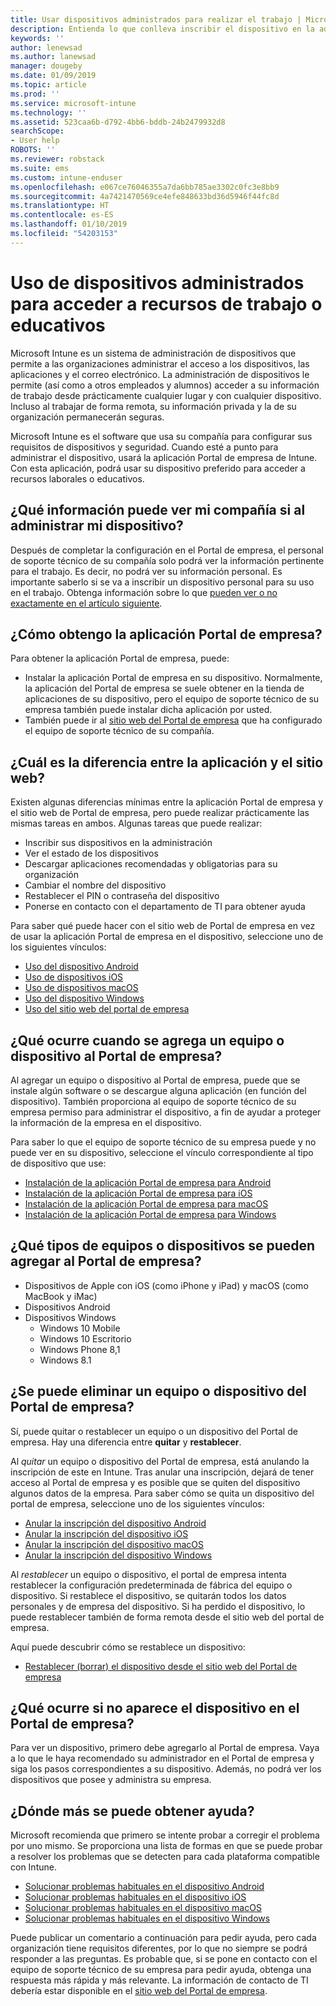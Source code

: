 ```yaml
---
title: Usar dispositivos administrados para realizar el trabajo | Microsoft Docs
description: Entienda lo que conlleva inscribir el dispositivo en la administración con Intune.
keywords: ''
author: lenewsad
ms.author: lanewsad
manager: dougeby
ms.date: 01/09/2019
ms.topic: article
ms.prod: ''
ms.service: microsoft-intune
ms.technology: ''
ms.assetid: 523caa6b-d792-4bb6-bddb-24b2479932d8
searchScope:
- User help
ROBOTS: ''
ms.reviewer: robstack
ms.suite: ems
ms.custom: intune-enduser
ms.openlocfilehash: e067ce76046355a7da6bb785ae3302c0fc3e8bb9
ms.sourcegitcommit: 4a7421470569ce4efe848633bd36d5946f44fc8d
ms.translationtype: HT
ms.contentlocale: es-ES
ms.lasthandoff: 01/10/2019
ms.locfileid: "54203153"
---
```

# <a name="use-managed-devices-to-access-work-or-school-resources"></a>Uso de dispositivos administrados para acceder a recursos de trabajo o educativos
Microsoft Intune es un sistema de administración de dispositivos que permite a las organizaciones administrar el acceso a los dispositivos, las aplicaciones y el correo electrónico. La administración de dispositivos le permite (así como a otros empleados y alumnos) acceder a su información de trabajo desde prácticamente cualquier lugar y con cualquier dispositivo. Incluso al trabajar de forma remota, su información privada y la de su organización permanecerán seguras.

Microsoft Intune es el software que usa su compañía para configurar sus requisitos de dispositivos y seguridad. Cuando esté a punto para administrar el dispositivo, usará la aplicación Portal de empresa de Intune. Con esta aplicación, podrá usar su dispositivo preferido para acceder a recursos laborales o educativos. 

## <a name="what-information-can-my-company-see-when-i-get-my-device-managed"></a>¿Qué información puede ver mi compañía si al administrar mi dispositivo?
Después de completar la configuración en el Portal de empresa, el personal de soporte técnico de su compañía solo podrá ver la información pertinente para el trabajo. Es decir, no podrá ver su información personal. Es importante saberlo si se va a inscribir un dispositivo personal para su uso en el trabajo. Obtenga información sobre lo que [pueden ver o no exactamente en el artículo siguiente](what-info-can-your-company-see-when-you-enroll-your-device-in-intune.md).

## <a name="how-do-i-get-company-portal"></a>¿Cómo obtengo la aplicación Portal de empresa?
Para obtener la aplicación Portal de empresa, puede:

- Instalar la aplicación Portal de empresa en su dispositivo. Normalmente, la aplicación del Portal de empresa se suele obtener en la tienda de aplicaciones de su dispositivo, pero el equipo de soporte técnico de su empresa también puede instalar dicha aplicación por usted.
- También puede ir al [sitio web del Portal de empresa](https://go.microsoft.com/fwlink/?linkid=2010980) que ha configurado el equipo de soporte técnico de su compañía.

## <a name="whats-the-difference-between-the-app-and-the-website"></a>¿Cuál es la diferencia entre la aplicación y el sitio web?
Existen algunas diferencias mínimas entre la aplicación Portal de empresa y el sitio web de Portal de empresa, pero puede realizar prácticamente las mismas tareas en ambos. Algunas tareas que puede realizar:

- Inscribir sus dispositivos en la administración
- Ver el estado de los dispositivos
- Descargar aplicaciones recomendadas y obligatorias para su organización
- Cambiar el nombre del dispositivo
- Restablecer el PIN o contraseña del dispositivo
- Ponerse en contacto con el departamento de TI para obtener ayuda

Para saber qué puede hacer con el sitio web de Portal de empresa en vez de usar la aplicación Portal de empresa en el dispositivo, seleccione uno de los siguientes vínculos:

- [Uso del dispositivo Android](using-your-android-device-with-intune.md)
- [Uso de dispositivos iOS](using-your-ios-device-with-intune.md)
- [Uso de dispositivos macOS](using-your-macos-device-with-intune.md)
- [Uso del dispositivo Windows](using-your-windows-device-with-intune.md)
- [Uso del sitio web del portal de empresa](using-the-intune-company-portal-website.md)

## <a name="what-happens-when-you-add-a-computer-or-device-to-the-company-portal"></a>¿Qué ocurre cuando se agrega un equipo o dispositivo al Portal de empresa?
Al agregar un equipo o dispositivo al Portal de empresa, puede que se instale algún software o se descargue alguna aplicación (en función del dispositivo). También proporciona al equipo de soporte técnico de su empresa permiso para administrar el dispositivo, a fin de ayudar a proteger la información de la empresa en el dispositivo.

Para saber lo que el equipo de soporte técnico de su empresa puede y no puede ver en su dispositivo, seleccione el vínculo correspondiente al tipo de dispositivo que use:

- [Instalación de la aplicación Portal de empresa para Android](what-happens-if-you-install-the-company-portal-app-and-enroll-your-device-in-intune-android.md)
- [Instalación de la aplicación Portal de empresa para iOS](what-happens-if-you-install-the-company-portal-app-and-enroll-your-device-in-intune-ios.md)
- [Instalación de la aplicación Portal de empresa para macOS](what-happens-if-you-install-the-company-portal-app-and-enroll-your-device-in-intune-macos.md)
- [Instalación de la aplicación Portal de empresa para Windows](what-happens-if-you-install-the-company-portal-app-and-enroll-your-device-in-intune-windows10.md)

## <a name="what-kind-of-computers-or-devices-can-you-add-to-the-company-portal"></a>¿Qué tipos de equipos o dispositivos se pueden agregar al Portal de empresa?
-   Dispositivos de Apple con iOS (como iPhone y iPad) y macOS (como MacBook y iMac)
-   Dispositivos Android
-   Dispositivos Windows
    -   Windows 10 Mobile
    -   Windows 10 Escritorio
    -   Windows Phone 8,1
    -   Windows 8.1

## <a name="can-you-remove-a-computer-or-device-from-the-company-portal"></a>¿Se puede eliminar un equipo o dispositivo del Portal de empresa?
Sí, puede quitar o restablecer un equipo o un dispositivo del Portal de empresa. Hay una diferencia entre **quitar** y **restablecer**.

Al *quitar* un equipo o dispositivo del Portal de empresa, está anulando la inscripción de este en Intune. Tras anular una inscripción, dejará de tener acceso al Portal de empresa y es posible que se quiten del dispositivo algunos datos de la empresa. Para saber cómo se quita un dispositivo del portal de empresa, seleccione uno de los siguientes vínculos:

- [Anular la inscripción del dispositivo Android](unenroll-your-device-from-intune-android.md)
- [Anular la inscripción del dispositivo iOS](unenroll-your-device-from-intune-ios.md)
- [Anular la inscripción del dispositivo macOS](unenroll-your-device-from-intune-macos.md)
- [Anular la inscripción del dispositivo Windows](unenroll-your-device-from-intune-windows.md)

Al *restablecer* un equipo o dispositivo, el portal de empresa intenta restablecer la configuración predeterminada de fábrica del equipo o dispositivo. Si restablece el dispositivo, se quitarán todos los datos personales y de empresa del dispositivo. Si ha perdido el dispositivo, lo puede restablecer también de forma remota desde el sitio web del portal de empresa.

Aquí puede descubrir cómo se restablece un dispositivo:

- [Restablecer (borrar) el dispositivo desde el sitio web del Portal de empresa](reset-erase-your-device-cpwebsite.md)

## <a name="what-if-i-cant-see-my-device-in-the-company-portal"></a>¿Qué ocurre si no aparece el dispositivo en el Portal de empresa?
Para ver un dispositivo, primero debe agregarlo al Portal de empresa. Vaya a lo que le haya recomendado su administrador en el Portal de empresa y siga los pasos correspondientes a su dispositivo. Además, no podrá ver los dispositivos que posee y administra su empresa.

## <a name="where-else-can-i-go-for-help"></a>¿Dónde más se puede obtener ayuda?
Microsoft recomienda que primero se intente probar a corregir el problema por uno mismo. Se proporciona una lista de formas en que se puede probar a resolver los problemas que se detecten para cada plataforma compatible con Intune.

- [Solucionar problemas habituales en el dispositivo Android](troubleshoot-your-device-android.md)
- [Solucionar problemas habituales en el dispositivo iOS](troubleshoot-your-device-ios.md)
- [Solucionar problemas habituales en el dispositivo macOS](troubleshoot-your-device-macos.md)
- [Solucionar problemas habituales en el dispositivo Windows](troubleshoot-your-device-windows.md)

Puede publicar un comentario a continuación para pedir ayuda, pero cada organización tiene requisitos diferentes, por lo que no siempre se podrá responder a las preguntas. Es probable que, si se pone en contacto con el equipo de soporte técnico de su empresa para pedir ayuda, obtenga una respuesta más rápida y más relevante. La información de contacto de TI debería estar disponible en el [sitio web del Portal de empresa](https://go.microsoft.com/fwlink/?linkid=2010980).
